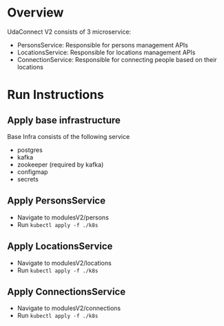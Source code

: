 # Overview
UdaConnect V2 consists of 3 microservice:
- PersonsService: Responsible for persons management APIs
- LocationsService: Responsible for locations management APIs
- ConnectionService: Responsible for connecting people based on their locations

# Run Instructions
## Apply base infrastructure 
Base Infra consists of the following service
- postgres
- kafka
- zookeeper (required by kafka)
- configmap
- secrets

## Apply PersonsService
- Navigate to modulesV2/persons
- Run ```kubectl apply -f ./k8s```

## Apply LocationsService
- Navigate to modulesV2/locations
- Run ```kubectl apply -f ./k8s```

## Apply ConnectionsService
- Navigate to modulesV2/connections
- Run ```kubectl apply -f ./k8s```
